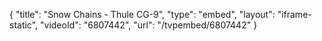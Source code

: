 {
    "title": "Snow Chains - Thule CG-9",
    "type": "embed",
    "layout": "iframe-static",
    "videoId": "6807442",
    "url": "\/tvpembed\/6807442"
}